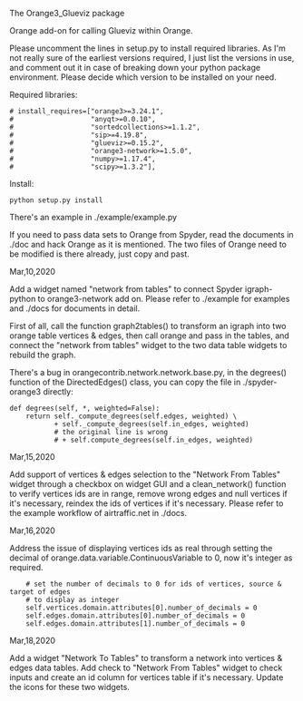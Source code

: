 The Orange3_Glueviz package

Orange add-on for calling Glueviz within Orange.

Please uncomment the lines in setup.py to install required libraries. As I'm 
not really sure of the earliest versions required, I just list the versions in use,
and comment out it in case of breaking down your python package environment. 
Please decide which version to be installed on your need.

Required libraries:

    # install_requires=["orange3>=3.24.1",
    #                   "anyqt>=0.0.10",
    #                   "sortedcollections>=1.1.2",
    #                   "sip>=4.19.8",
    #                   "glueviz>=0.15.2",
    #                   "orange3-network>=1.5.0",
    #                   "numpy>=1.17.4",
    #                   "scipy>=1.3.2"],

Install:

    python setup.py install
    
There's an example in ./example/example.py

If you need to pass data sets to Orange from Spyder,
read the documents in ./doc and hack Orange as it is mentioned.
The two files of Orange need to be modified is there already, just copy and past.

Mar,10,2020

Add a widget named "network from tables" to connect Spyder igraph-python to
orange3-network add on. Please refer to ./example for examples and ./docs for
documents in detail.

First of all, call the function graph2tables() to transform an igraph into two
orange table vertices & edges, then call orange and pass in the tables, and
connect the "network from tables" widget to the two data table widgets to rebuild
the graph.

There's a bug in orangecontrib.network.network.base.py, in the degrees() function
of the DirectedEdges() class, you can copy the file in ./spyder-orange3 directly:

    def degrees(self, *, weighted=False):
        return self._compute_degrees(self.edges, weighted) \
               + self._compute_degrees(self.in_edges, weighted)
               # the original line is wrong
               # + self.compute_degrees(self.in_edges, weighted)

Mar,15,2020

Add support of vertices & edges selection to the "Network From Tables" widget
through a checkbox on widget GUI and a clean_network() function to verify
vertices ids are in range, remove wrong edges and null vertices if it's necessary,
reindex the ids of vertices if it's necessary. Please refer to the example workflow
 of airtraffic.net in ./docs.
 
Mar,16,2020

Address the issue of displaying vertices ids as real through setting the decimal
of orange.data.variable.ContinuousVariable to 0, now it's integer as required.

        # set the number of decimals to 0 for ids of vertices, source & target of edges
        # to display as integer
        self.vertices.domain.attributes[0].number_of_decimals = 0
        self.edges.domain.attributes[0].number_of_decimals = 0
        self.edges.domain.attributes[1].number_of_decimals = 0

Mar,18,2020
        
Add a widget "Network To Tables" to transform a network into vertices & edges data
tables.
Add check to "Network From Tables" widget to check inputs and create an id column
for vertices table if it's necessary.
Update the icons for these two widgets.
       